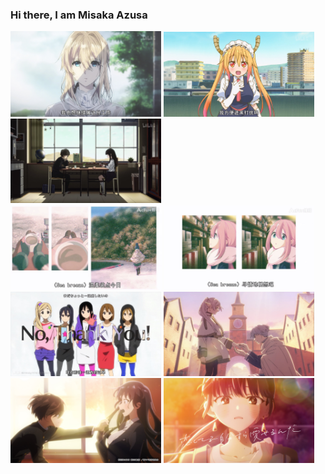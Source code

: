 ### Hi there, I am Misaka Azusa

<img src="./image/violet_evergarden.jpeg" alt="violet evergarden" width="241" /> <img src="./image/小林さんちのメイドラゴン.jpeg" alt="小林さんちのメイドラゴン" width="241" /> <img src="./image/hyouka.jpeg" alt="hyouka" width="241" />  
<img src="./image/ゆるキャン△_しまりん.jpeg" alt="しまりん" width="242" /> <img src="./image/ゆるキャン△_各務原(かがみはら)なでしこ.jpeg" alt="各務原(かがみはら)なでしこ" width="240" /> <img src="./image/k-on.jpeg" alt="k-on" width="241" /> <img src="./image/葬送のフリーレン.jpeg" alt="葬送のフリーレン" width="241" /> <img src="./image/僕の心のヤバイやつ.jpeg" alt="僕の心のヤバイやつ" width="241" /> <img src="./image/僕の心のヤバイやつ_2.jpeg" alt="僕の心のヤバイやつ2" width="241" />

